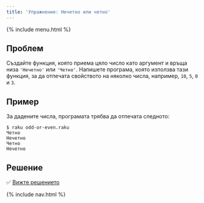 ```yaml
---
title: 'Упражнение: Нечетно или четно'
---
```


{% include menu.html %}

## Проблем

Създайте функция, която приема цяло число като аргумент и връща низа `'Нечетно'` или `'Четно'`. Напишете програма, която използва тази функция, за да отпечата свойството на няколко числа, например, `10`, `5`, `0` и `3`.

## Пример

За дадените числа, програмата трябва да отпечата следното:

```console
$ raku odd-or-even.raku
Четно
Нечетно
Четно
Нечетно
```

## Решение

✅ [Вижте решението](solution)

{% include nav.html %}